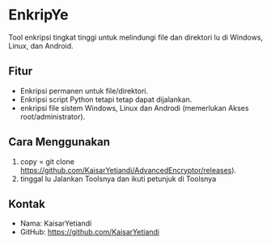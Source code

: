 # EnkripYe

Tool enkripsi tingkat tinggi untuk melindungi file dan direktori lu di Windows, Linux, dan Android.

## Fitur
- Enkripsi permanen untuk file/direktori.
- Enkripsi script Python tetapi tetap dapat dijalankan.
- enkripsi file sistem Windows, Linux dan Androdi (memerlukan Akses root/administrator).

## Cara Menggunakan
1. copy = git clone https://github.com/KaisarYetiandi/AdvancedEncryptor/releases).
2. tinggal lu Jalankan Toolsnya dan ikuti petunjuk di Toolsnya

## Kontak
- Nama: KaisarYetiandi
- GitHub: https://github.com/KaisarYetiandi

